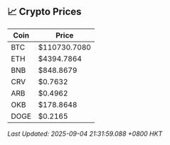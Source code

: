 ## 📈 Crypto Prices

| Coin | Price |
| ---- | ----- |
| BTC | $110730.7080 |
| ETH | $4394.7864 |
| BNB | $848.8679 |
| CRV | $0.7632 |
| ARB | $0.4962 |
| OKB | $178.8648 |
| DOGE | $0.2165 |

_Last Updated: 2025-09-04 21:31:59.088 +0800 HKT_